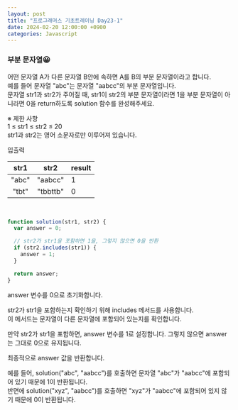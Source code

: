 ```yaml
---
layout: post
title: "프로그래머스 기초트레이닝 Day23-1"
date: 2024-02-20 12:00:00 +0900
categories: Javascript
---
```


### 부분 문자열😀

어떤 문자열 A가 다른 문자열 B안에 속하면 A를 B의 부분 문자열이라고 합니다.<br>
예를 들어 문자열 "abc"는 문자열 "aabcc"의 부분 문자열입니다.<br>
문자열 str1과 str2가 주어질 때, str1이 str2의 부분 문자열이라면 1을 부분 문자열이 아니라면 0을 return하도록 solution 함수를 완성해주세요.<br>

※ 제한 사항<br>
1 ≤ str1 ≤ str2 ≤ 20<br>
str1과 str2는 영어 소문자로만 이루어져 있습니다.<br>

입출력 <br>

| str1  |   str2   | result |
| :---: | :------: | ------ |
| "abc" | "aabcc"  | 1      |
| "tbt" | "tbbttb" | 0      |

<br>

```javascript
function solution(str1, str2) {
  var answer = 0;

  // str2가 str1을 포함하면 1을, 그렇지 않으면 0을 반환
  if (str2.includes(str1)) {
    answer = 1;
  }

  return answer;
}
```

answer 변수를 0으로 초기화합니다.<br>

str2가 str1을 포함하는지 확인하기 위해 includes 메서드를 사용합니다.<br>
이 메서드는 문자열이 다른 문자열에 포함되어 있는지를 확인합니다.<br>

만약 str2가 str1을 포함하면, answer 변수를 1로 설정합니다. 그렇지 않으면 answer는 그대로 0으로 유지됩니다.<br>

최종적으로 answer 값을 반환합니다.<br>

예를 들어, solution("abc", "aabcc")를 호출하면 문자열 "abc"가 "aabcc"에 포함되어 있기 때문에 1이 반환됩니다.<br>
반면에 solution("xyz", "aabcc")를 호출하면 "xyz"가 "aabcc"에 포함되어 있지 않기 때문에 0이 반환됩니다.<br>
